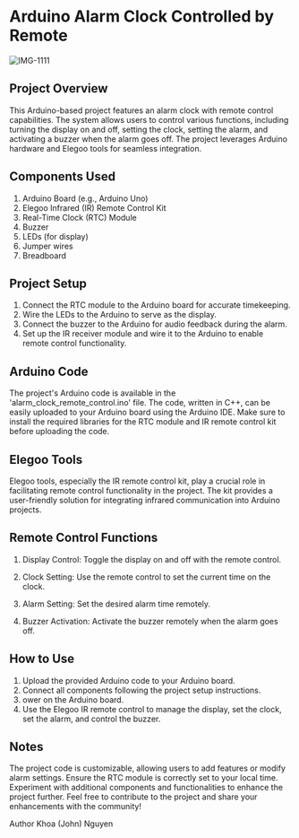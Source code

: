 # Arduino Alarm Clock Controlled by Remote
![IMG-1111](https://github.com/JohnN310/Remote-Control-Alarm-Clock/assets/106787922/4ec0a979-7377-457b-8024-92948d3048fc)
## Project Overview
This Arduino-based project features an alarm clock with remote control capabilities. The system allows users to control various functions, including turning the display on and off, setting the clock, setting the alarm, and activating a buzzer when the alarm goes off. The project leverages Arduino hardware and Elegoo tools for seamless integration.

## Components Used
1. Arduino Board (e.g., Arduino Uno)
2. Elegoo Infrared (IR) Remote Control Kit
3. Real-Time Clock (RTC) Module
4. Buzzer
5. LEDs (for display)
6. Jumper wires
7. Breadboard

## Project Setup
1. Connect the RTC module to the Arduino board for accurate timekeeping.
2. Wire the LEDs to the Arduino to serve as the display.
3. Connect the buzzer to the Arduino for audio feedback during the alarm.
4. Set up the IR receiver module and wire it to the Arduino to enable remote control functionality.
## Arduino Code
The project's Arduino code is available in the 'alarm_clock_remote_control.ino' file. The code, written in C++, can be easily uploaded to your Arduino board using the Arduino IDE. Make sure to install the required libraries for the RTC module and IR remote control kit before uploading the code.

## Elegoo Tools
Elegoo tools, especially the IR remote control kit, play a crucial role in facilitating remote control functionality in the project. The kit provides a user-friendly solution for integrating infrared communication into Arduino projects.

## Remote Control Functions
1. Display Control:
Toggle the display on and off with the remote control.

2. Clock Setting:
Use the remote control to set the current time on the clock.

3. Alarm Setting:
Set the desired alarm time remotely.

4. Buzzer Activation:
Activate the buzzer remotely when the alarm goes off.

## How to Use
1. Upload the provided Arduino code to your Arduino board.
2. Connect all components following the project setup instructions.
3. ower on the Arduino board.
4. Use the Elegoo IR remote control to manage the display, set the clock, set the alarm, and control the buzzer.
   
## Notes
The project code is customizable, allowing users to add features or modify alarm settings.
Ensure the RTC module is correctly set to your local time.
Experiment with additional components and functionalities to enhance the project further.
Feel free to contribute to the project and share your enhancements with the community!

Author
Khoa (John) Nguyen
